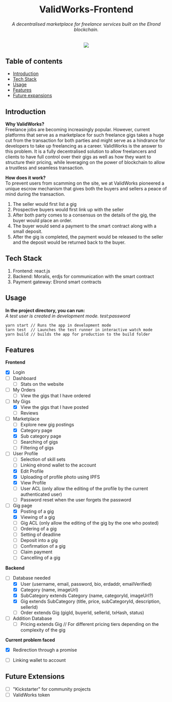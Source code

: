<h1 align="center">ValidWorks-Frontend</h1>
<h6 align="center"><i>A decentralised marketplace for freelance services built on the Elrond blockchain.</i></h6>

<p align="center">
 <img src="https://img.shields.io/badge/last%20updated-May%202021-3d62d1">
</p>

## Table of contents

* [Introduction](#introduction)
* [Tech Stack](#tech-stack)
* [Usage](#usage)
* [Features](#features)
* [Future expansions](#future-expansions)

## Introduction
<b>Why ValidWorks?</b><br>
Freelance jobs are becoming increasingly popular. However, current platforms that serve as a marketplace for such freelance gigs takes a huge cut from the transaction for both parties and might serve as a hindrance for developers to take up freelancing as a career. ValidWorks is the answer to this problem. It is a fully decentralised solution to allow freelancers and clients to have full control over their gigs as well as how they want to structure their pricing, while leveraging on the power of blockchain to allow a trustless and seamless transaction.

<b>How does it work?</b><br>
To prevent users from scamming on the site, we at ValidWorks pioneered a unique escrow mechanism that gives both the buyers and sellers a peace of mind during the transaction.<br>
1. The seller would first list a gig
2. Prospective buyers would first link up with the seller
3. After both party comes to a consensus on the details of the gig, the buyer would place an order.
4. The buyer would send a payment to the smart contract along with a small deposit.
5. After the gig is completed, the payment would be released to the seller and the deposit would be returned back to the buyer.


## Tech Stack
1. Frontend: react.js
2. Backend: Moralis, erdjs for communication with the smart contract
3. Payment gateway: Elrond smart contracts

## Usage
<b>In the project directory, you can run:</b>
<br><i>A test user is created in development mode. test:password</i>
```commandline
yarn start // Runs the app in development mode
tarn test  // Launches the test runner in interactive watch mode
yarn build // builds the app for production to the build folder
```

## Features
<b>Frontend</b>
- [x] Login
- [ ] Dashboard
  - [ ] Stats on the website
- [ ] My Orders
  - [ ] View the gigs that I have ordered
- [ ] My Gigs
  - [x] View the gigs that I have posted 
  - [ ] Reviews
- [ ] Marketplace
  - [ ] Explore new gig postings
  - [x] Category page
  - [x] Sub category page
  - [ ] Searching of gigs
  - [ ] Filtering of gigs
- [ ] User Profile
  - [ ] Selection of skill sets
  - [ ] Linking elrond wallet to the account
  - [x] Edit Profile
  - [x] Uploading of profile photo using IPFS
  - [x] View Profile
  - [ ] User ACL (only allow the editing of the profile by the current authenticated user)
  - [ ] Password reset when the user forgets the password
- [ ] Gig page
  - [X] Posting of a gig
  - [x] Viewing of a gig
  - [ ] Gig ACL (only allow the editing of the gig by the one who posted)
  - [ ] Ordering of a gig
  - [ ] Setting of deadline
  - [ ] Deposit into a gig
  - [ ] Confirmation of a gig
  - [ ] Claim payment
  - [ ] Cancelling of a gig

<b>Backend</b>
- [ ] Database needed
  - [x] User (username, email, password, bio, erdaddr, emailVerified)
  - [x] Category (name, imageUrl)
  - [x] SubCategory extends Category (name, categoryId, imageUrl?)
  - [x] Gig extends SubCategory (title, price, subCategoryId, description, sellerId)
  - [ ] Order extends Gig (gigId, buyerId, sellerId, txHash, status)

- [ ] Addition Database
  - [ ] Pricing extends Gig // For different pricing tiers depending on the complexity of the gig

<b>Current problem faced</b>
- [x] Redirection through a promise
- [ ] Linking wallet to account


## Future Extensions
- [ ] "Kickstarter" for community projects
- [ ] ValidWorks token